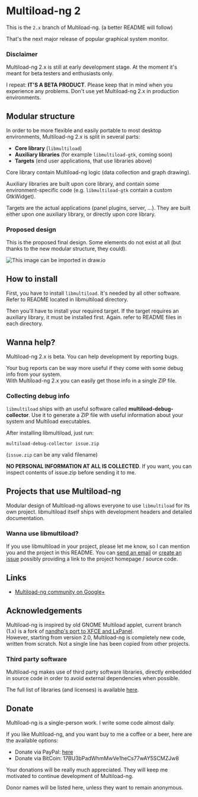 # Multiload-ng 2

This is the `2.x` branch of Multiload-ng.
(a better README will follow)

That's the next major release of popular graphical system monitor.

### Disclaimer

Multiload-ng 2.x is still at early development stage.
At the moment it's meant for beta testers and enthusiasts only.

I repeat: **IT'S A BETA PRODUCT**. Please keep that in mind when you
experience any problems. Don't use yet Multiload-ng 2.x in production
environments.

## Modular structure

In order to be more flexible and easily portable to most desktop environments,
Multiload-ng 2.x is split in several parts:

- **Core library** (`libmultiload`)
- **Auxiliary libraries** (for example `libmultiload-gtk`, coming soon)
- **Targets** (end user applications, that use libraries above)

Core library contain Multiload-ng logic (data collection and graph drawing).

Auxiliary libraries are built upon core library, and contain some environment-specific code (e.g. `libmultiload-gtk` contain a custom GtkWidget).

Targets are the actual applications (panel plugins, server, ...). They are built
either upon one auxiliary library, or directly upon core library.

### Proposed design

This is the proposed final design. Some elements do not exist at all (but
thanks to the new modular structure, they could).

![This image can be imported in draw.io](misc/structure_diagram.png)

## How to install

First, you have to install `libmultiload`. It's needed by all other software.
Refer to README located in libmultiload directory.

Then you'll have to install your required target. If the target requires an
auxiliary library, it must be installed first. Again. refer to README files in each directory.

## Wanna help?

Multiload-ng 2.x is beta. You can help development by reporting bugs.

Your bug reports can be way more useful if they come with some debug info
from your system.  
With Multiload-ng 2.x you can easily get those info in a single ZIP file.

### Collecting debug info

`libmultiload` ships with an useful software called **multiload-debug-collector**.
Use it to generate a ZIP file with useful information about your system and
Multiload executables.

After installing libmultiload, just run:

	multiload-debug-collector issue.zip

(`issue.zip` can be any valid filename)

**NO PERSONAL INFORMATION AT ALL IS COLLECTED**. If you want, you can inspect
contents of issue.zip before sending it to me.

## Projects that use Multiload-ng

Modular design of Multiload-ng allows everyone to use `libmultiload` for its own project.
libmultiload itself ships with development headers and detailed documentation.

### Wanna use libmultiload?

If you use libmultiload in your project, please let me know, so I can mention
you and the project in this README. You can [send an email](mr.udda@gmail.com) or [create an issue](https://github.com/udda/multiload-ng/issues/new) possibly providing a link to the project homepage / source code.

## Links

- [Multiload-ng community on Google+](https://plus.google.com/u/0/communities/106518305533935900936)

## Acknowledgements
Multiload-ng is inspired by old GNOME Multiload applet, current branch (1.x) is a fork of [nandhp's port to XFCE and LxPanel](https://github.com/nandhp/multiload-nandhp).  
However, starting from version 2.0, Multiload-ng is completely new code, written from scratch. Not a single line has been copied from other projects.

### Third party software

Multiload-ng makes use of third party software libraries, directly embedded
in source code in order to avoid external dependencies when possible.

The full list of libraries (and licenses) is available [here](libmultiload/third-party/README.md).

## Donate

Multiload-ng is a single-person work. I write some code almost daily.

If you like Multiload-ng, and you want buy to me a coffee or a beer,
here are the available options:

- Donate via PayPal: [here](https://paypal.me/udda)
- Donate via BitCoin: 17BU3bPadWhmMwVe1heCs77wAY5SCMZJw8

Your donations will be really much appreciated. They will keep me motivated to
continue development of Multiload-ng.

Donor names will be listed here, unless they want to remain anonymous.
